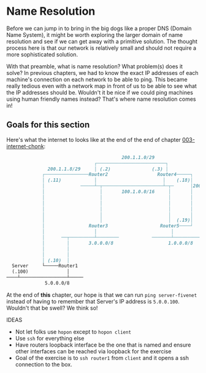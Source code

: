 # Name Resolution

Before we can jump in to bring in the big dogs like a proper DNS (Domain Name System), it might be worth exploring the larger domain of name resolution and see if we can get away with a primitive solution. The thought process here is that our network is relatively small and should not require a more sophisticated solution.

With that preamble, what is name resolution? What problem(s) does it solve? In previous chapters, we had to know the exact IP addresses of each machine's connection on each network to be able to ping. This became really tedious even with a network map in front of us to be able to see what the IP addresses should be. Wouldn't it be nice if we could ping machines using human friendly names instead? That's where name resolution comes in!

## Goals for this section

Here's what the internet to looks like at the end of the end of chapter [003-internet-chonk](../../../chapters/003-internet-chonk/):

```markdown
                                          200.1.1.0/29
                                ┌─────────────────────────┐
               200.1.1.8/29     │ (.2)               (.3) │
             ┌────────────────Router2                  Router4─────┐
             │ (.11)            │                        │    (.18)│
             │             ─────┴─┬──────────────────────┴─┬─      │200.1.1.16/29
             │                    │       100.1.0.0/16     │       │
             │                    │                        │       │
             │                    │                        │       │
             │                    │                        │       │
             │                    │                        │       │
             │                    │                        │  (.19)│
             │                Router3                   Router5────┘
             │                  │                           │
             │      ──┬─────────┴────────            ───────┴──────────────┬──
             │        │       3.0.0.0/8                    1.0.0.0/8       │
             │        │                                                    │
             │        │                                                    │
             │ (.10)  │                                                    │
  Server     └─────Router1                                               Client
  (.100)              │                                                  (.100)
────┴─────────────────┴─────
              5.0.0.0/8
```

At the end of **this** chapter, our hope is that we can run `ping server-fivenet` instead of having to remember that Server's IP address is `5.0.0.100`. Wouldn't that be swell? We think so!

IDEAS
* Not let folks use `hopon` except to `hopon client`
* Use `ssh` for everything else
* Have routers loopback interface be the one that is named and ensure other interfaces can be reached via loopback for the exercise
* Goal of the exercise is to `ssh router1` from `client` and it opens a ssh connection to the box.
